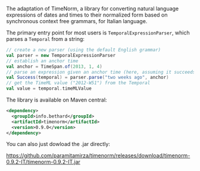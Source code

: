 The adaptation of TimeNorm, a library for converting natural language expressions of dates and times to
their normalized form based on synchronous context free grammars, for Italian language.

The primary entry point for most users is `TemporalExpressionParser`, which
parses a `Temporal` from a string:

```scala
// create a new parser (using the default English grammar)
val parser = new TemporalExpressionParser
// establish an anchor time
val anchor = TimeSpan.of(2013, 1, 4)
// parse an expression given an anchor time (here, assuming it succeeds)
val Success(temporal) = parser.parse("two weeks ago", anchor)
// get the TimeML value ("2012-W51") from the Temporal
val value = temporal.timeMLValue
```

The library is available on Maven central:

```xml
<dependency>
  <groupId>info.bethard</groupId>
  <artifactId>timenorm</artifactId>
  <version>0.9.0</version>
</dependency>
```

You can also just dowload the .jar directly:

https://github.com/paramitamirza/timenorm/releases/download/timenorm-0.9.2-IT/timenorm-0.9.2-IT.jar
 
